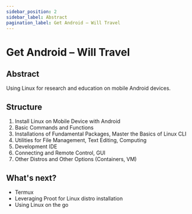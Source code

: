 ```yaml
---
sidebar_position: 2
sidebar_label: Abstract
pagination_label: Get Android – Will Travel
---
```


# Get Android – Will Travel
## Abstract

Using Linux for research and education on mobile Android devices.  
## Structure
1. Install Linux on Mobile Device with Android
2. Basic Commands and Functions
3. Installations of Fundamental Packages, Master the Basics of Linux CLI
4. Utilities for File Management, Text Editing, Computing
5. Development IDE
6. Connecting and Remote Control, GUI
7. Other Distros and Other Options (Containers, VM)


## What's next?

- Termux
- Leveraging Proot for Linux distro installation
- Using Linux on the go
